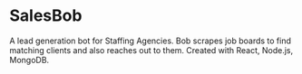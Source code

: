 # SalesBob
A lead generation bot for Staffing Agencies. Bob scrapes job boards to find matching clients and also reaches out to them. Created with React, Node.js, MongoDB.
